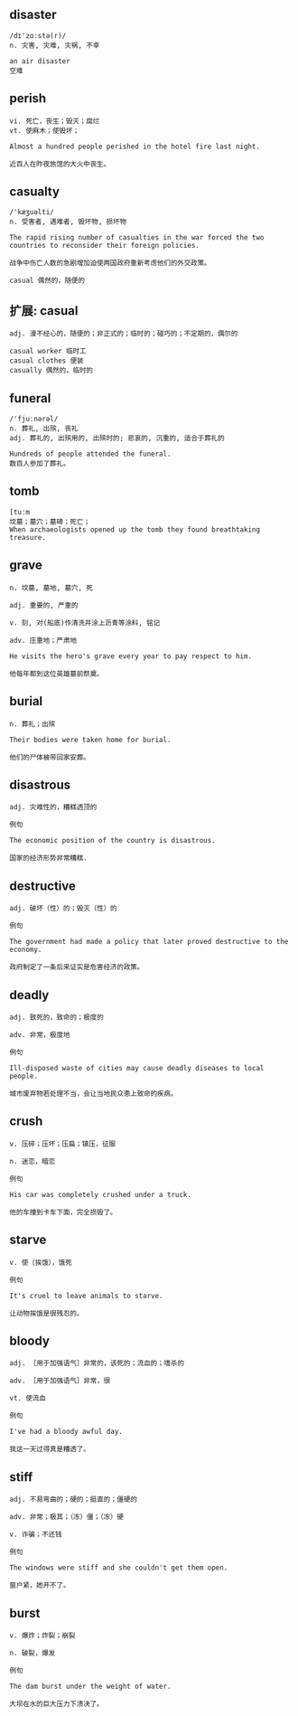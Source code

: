 ## disaster
```
/dɪ'zɑːstə(r)/
n. 灾害, 灾难, 灾祸, 不幸

an air disaster
空难
```

## perish
```
vi. 死亡，丧生；毁灭；腐烂
vt. 使麻木；使毁坏；

Almost a hundred people perished in the hotel fire last night.

近百人在昨夜旅馆的大火中丧生。
```

## casualty
```
/'kæʒuəlti/
n. 受害者, 遇难者, 毁坏物, 损坏物

The rapid rising number of casualties in the war forced the two countries to reconsider their foreign policies.

战争中伤亡人数的急剧增加迫使两国政府重新考虑他们的外交政策。

casual 偶然的，随便的
```
## 扩展: casual
```
adj. 漫不经心的，随便的；非正式的；临时的；碰巧的；不定期的，偶尔的

casual worker 临时工
casual clothes 便装
casually 偶然的，临时的
```

## funeral
```
/'fjuːnərəl/
n. 葬礼, 出殡, 丧礼
adj. 葬礼的, 出殡用的, 出殡时的; 悲哀的, 沉重的, 适合于葬礼的

Hundreds of people attended the funeral.
数百人参加了葬礼。
```

## tomb
```
[tuːm
坟墓；墓穴；墓碑；死亡；
When archaeologists opened up the tomb they found breathtaking treasure.
```

## grave
```
n. 坟墓, 墓地, 墓穴, 死

adj. 重要的, 严重的

v. 刻, 对(船底)作清洗并涂上沥青等涂料, 铭记

adv. 庄重地；严肃地

He visits the hero's grave every year to pay respect to him.

他每年都到这位英雄墓前祭奠。
```
## burial
```
n. 葬礼；出殡

Their bodies were taken home for burial.

他们的尸体被带回家安葬。
```
## disastrous
```
adj. 灾难性的，糟糕透顶的

例句

The economic position of the country is disastrous.

国家的经济形势非常糟糕.
```
## destructive
```
adj. 破坏（性）的；毁灭（性）的

例句

The government had made a policy that later proved destructive to the economy.

政府制定了一条后来证实是危害经济的政策。
```
## deadly
```
adj. 致死的，致命的；极度的

adv. 非常，极度地

例句

Ill-disposed waste of cities may cause deadly diseases to local people.

城市废弃物若处理不当，会让当地民众患上致命的疾病。
```

## crush
```
v. 压碎；压坏；压扁；镇压，征服

n. 迷恋，暗恋

例句

His car was completely crushed under a truck.

他的车撞到卡车下面，完全损毁了。
```
## starve
```
v. 使（挨饿），饿死

例句

It's cruel to leave animals to starve.

让动物挨饿是很残忍的。
```
## bloody
```
adj. ［用于加强语气］非常的，该死的；流血的；嗜杀的

adv. ［用于加强语气］非常，很

vt. 使流血

例句

I've had a bloody awful day.

我这一天过得真是糟透了。
```
## stiff
```
adj. 不易弯曲的；硬的；挺直的；僵硬的

adv. 非常；极其；（冻）僵；（冻）硬

v. 诈骗；不还钱

例句

The windows were stiff and she couldn't get them open.

窗户紧，她开不了。
```
## burst
```
v. 爆炸；炸裂；崩裂

n. 破裂，爆发

例句

The dam burst under the weight of water.

大坝在水的巨大压力下溃决了。
```